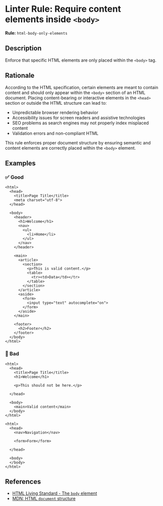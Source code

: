 # Linter Rule: Require content elements inside `<body>`

**Rule:** `html-body-only-elements`

## Description

Enforce that specific HTML elements are only placed within the `<body>` tag.

## Rationale

According to the HTML specification, certain elements are meant to contain content and should only appear within the `<body>` section of an HTML document. Placing content-bearing or interactive elements in the `<head>` section or outside the HTML structure can lead to:

- Unpredictable browser rendering behavior
- Accessibility issues for screen readers and assistive technologies
- SEO problems as search engines may not properly index misplaced content
- Validation errors and non-compliant HTML

This rule enforces proper document structure by ensuring semantic and content elements are correctly placed within the `<body>` element.

## Examples

### ✅ Good

```erb
<html>
  <head>
    <title>Page Title</title>
    <meta charset="utf-8">
  </head>

  <body>
    <header>
      <h1>Welcome</h1>
      <nav>
        <ul>
          <li>Home</li>
        </ul>
      </nav>
    </header>

    <main>
      <article>
        <section>
          <p>This is valid content.</p>
          <table>
            <tr><td>Data</td></tr>
          </table>
        </section>
      </article>
      <aside>
        <form>
          <input type="text" autocomplete="on">
        </form>
      </aside>
    </main>

    <footer>
      <h2>Footer</h2>
    </footer>
  </body>
</html>
```

### 🚫 Bad

```erb
<html>
  <head>
    <title>Page Title</title>
    <h1>Welcome</h1>

    <p>This should not be here.</p>

  </head>

  <body>
    <main>Valid content</main>
  </body>
</html>
```

```erb
<html>
  <head>
    <nav>Navigation</nav>

    <form>Form</form>

  </head>

  <body>
  </body>
</html>
```

## References

- [HTML Living Standard - The `body` element](https://html.spec.whatwg.org/multipage/sections.html#the-body-element)
- [MDN: HTML `document` structure](https://developer.mozilla.org/en-US/docs/Learn/HTML/Introduction_to_HTML/Document_and_website_structure)
